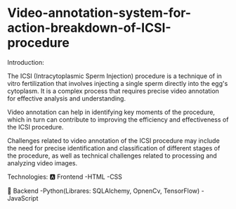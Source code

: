# Video-annotation-system-for-action-breakdown-of-ICSI-procedure
Introduction:

The ICSI (Intracytoplasmic Sperm Injection) procedure is a technique of in vitro fertilization that involves injecting a single sperm directly into the egg's cytoplasm. It is a complex process that requires precise video annotation for effective analysis and understanding.

Video annotation can help in identifying key moments of the procedure, which in turn can contribute to improving the efficiency and effectiveness of the ICSI procedure.

Challenges related to video annotation of the ICSI procedure may include the need for precise identification and classification of different stages of the procedure, as well as technical challenges related to processing and analyzing video images.


Technologies:
🅰️ Frontend
-HTML
-CSS

🍃 Backend
-Python(Librares: SQLAlchemy, OpnenCv, TensorFlow)
-JavaScript
